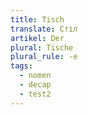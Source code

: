 ```yaml
---
title: Tisch
translate: Стіл
artikel: Der
plural: Tische
plural_rule: -e
tags:
  - nomen
  - decap
  - test2
---
```

